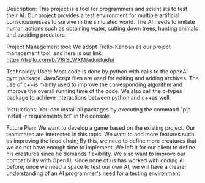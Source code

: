 Description:
This project is a tool for programmers and scientists to test their AI. Our project provides a test environment for multiple artificial consciousnesses to survive in the simulated world. The AI needs to imitate human actions such as obtaining water, cutting down trees, hunting animals and avoiding predators.

Project Management tool:
We adopt Trello-Kanban as our project management tool, and here is our link: 
https://trello.com/b/V8rScWXM/aduiduidui

Technology Used:
Most code is done by python with calls to the openAl gym package. JavaScript files are used for editing and adding archives. The use of c++is mainly used to improve the corresponding algorithm and improve the overall running time of the code. We also call the c-types package to achieve interactions between python and c++as well.

Instructions:
You can install all packages by executing the command "pip install -r requirements.txt" in the console.

Future Plan:
We want to develop a game based on the existing project. Our teammates are interested in this topic. We want to add more features such as improving the food chain; By this, we need to define more creatures that we do not have enough time to implement. We left it for our client to define his creatures since he demands flexibility. We also want to improve our compatibility with OpenAI, since none of us has worked with coding AI before; once we need a space to test our own AI, we will have a clearer understanding of an AI programmer's need for a testing environment.
